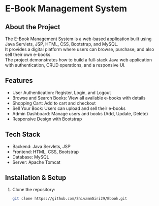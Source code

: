 # E-Book Management System

## About the Project
The E-Book Management System is a web-based application built using Java Servlets, JSP, HTML, CSS, Bootstrap, and MySQL.  
It provides a digital platform where users can browse, purchase, and also sell their own e-books.  
The project demonstrates how to build a full-stack Java web application with authentication, CRUD operations, and a responsive UI.

## Features
- User Authentication: Register, Login, and Logout  
- Browse and Search Books: View all available e-books with details  
- Shopping Cart: Add to cart and checkout  
- Sell Your Book: Users can upload and sell their e-books  
- Admin Dashboard: Manage users and books (Add, Update, Delete)  
- Responsive Design with Bootstrap  

## Tech Stack
- Backend: Java Servlets, JSP  
- Frontend: HTML, CSS, Bootstrap  
- Database: MySQL  
- Server: Apache Tomcat  

## Installation & Setup
1. Clone the repository:
   ```bash
   git clone https://github.com/ShivammGiri29/Ebook.git
